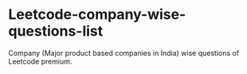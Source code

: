 # Leetcode-company-wise-questions-list
Company (Major product based companies in India) wise questions of Leetcode premium.
